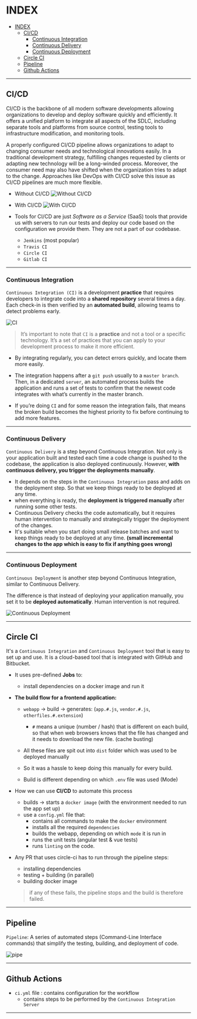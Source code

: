 # INDEX

- [INDEX](#index)
  - [CI/CD](#cicd)
    - [Continuous Integration](#continuous-integration)
    - [Continuous Delivery](#continuous-delivery)
    - [Continuous Deployment](#continuous-deployment)
  - [Circle CI](#circle-ci)
  - [Pipeline](#pipeline)
  - [Github Actions](#github-actions)

---

## CI/CD

CI/CD is the backbone of all modern software developments allowing organizations to develop and deploy software quickly and efficiently. It offers a unified platform to integrate all aspects of the SDLC, including separate tools and platforms from source control, testing tools to infrastructure modification, and monitoring tools.

A properly configured CI/CD pipeline allows organizations to adapt to changing consumer needs and technological innovations easily. In a traditional development strategy, fulfilling changes requested by clients or adapting new technology will be a long-winded process. Moreover, the consumer need may also have shifted when the organization tries to adapt to the change. Approaches like DevOps with CI/CD solve this issue as CI/CD pipelines are much more flexible.

- Without CI/CD
  ![Without CI/CD](./img/ci-cd-1.png)
- With CI/CD
  ![With CI/CD](./img/ci-cd-2.png)

- Tools for CI/CD are just _Software as a Service_ (SaaS) tools that provide us with servers to run our tests and deploy our code based on the configuration we provide them. They are not a part of our codebase.
  - `Jenkins` (most popular)
  - `Travis CI`
  - `Circle CI`
  - `Gitlab CI`

---

### Continuous Integration

`Continuous Integration (CI)` is a development **practice** that requires developers to integrate code into a **shared repository** several times a day. Each check-in is then verified by an **automated build**, allowing teams to detect problems early.

![CI](./img/ci.jpg)

> It’s important to note that `CI` is a **practice** and not a tool or a specific technology. It’s a set of practices that you can apply to your development process to make it more efficient.

- By integrating regularly, you can detect errors quickly, and locate them more easily.

- The integration happens after a `git push` usually to a `master branch`. Then, in a dedicated `server`, an automated process builds the application and runs a set of tests to confirm that the newest code integrates with what’s currently in the master branch.

- If you’re doing `CI` and for some reason the integration fails, that means the broken build becomes the highest priority to fix before continuing to add more features.

---

### Continuous Delivery

`Continuous Delivery` is a step beyond Continuous Integration. Not only is your application built and tested each time a code change is pushed to the codebase, the application is also deployed continuously. However, **with continuous delivery, you trigger the deployments manually**.

- It depends on the steps in the `Continuous Integration` pass and adds on the deployment step. So that we keep things ready to be deployed at any time.
- when everything is ready, the **deployment is triggered manually** after running some other tests.
- Continuous Delivery checks the code automatically, but it requires human intervention to manually and strategically trigger the deployment of the changes.
- It's suitable when you start doing small release batches and want to keep things ready to be deployed at any time. **(small incremental changes to the app which is easy to fix if anything goes wrong)**

---

### Continuous Deployment

`Continuous Deployment` is another step beyond Continuous Integration, similar to Continuous Delivery.

The difference is that instead of deploying your application manually, you set it to be **deployed automatically**. Human intervention is not required.

![Continuous Deployment](./img/cd.PNG)

---

## Circle CI

It's a `Continuous Integration` and `Continuous Deployment` tool that is easy to set up and use. It is a cloud-based tool that is integrated with GitHub and Bitbucket.

- It uses pre-defined **Jobs** to:

  - install dependencies on a docker image and run it

- **The build flow for a frontend application:**

  - `webapp` -> build -> generates: (`app.#.js`, `vendor.#.js`, `otherfiles.#.extension`)
    - `#` means a unique (number / hash) that is different on each build, so that when web browsers knows that the file has changed and it needs to download the new file. (cache busting)
  - All these files are spit out into `dist` folder which was used to be deployed manually
  - So it was a hassle to keep doing this manually for every build.

  - Build is different depending on which `.env` file was used (Mode)

- How we can use **CI/CD** to automate this process

  - builds -> starts a `docker image` (with the environment needed to run the app set up)
  - use a `config.yml` file that:
    - contains all commands to make the `docker` environment
    - installs all the required `dependencies`
    - builds the webapp, depending on which `mode` it is run in
    - runs the unit tests (angular test & vue tests)
    - runs `linting` on the code.

- Any PR that uses circle-ci has to run through the pipeline steps:

  - installing dependencies
  - testing + building (in parallel)
  - building docker image

  > if any of these fails, the pipeline stops and the build is therefore failed.

---

## Pipeline

`Pipeline`: A series of automated steps (Command-Line Interface commands) that simplify the testing, building, and deployment of code.

![pipe](./img/pipe.PNG)

---

## Github Actions

- `ci.yml` file : contains configuration for the workflow
  - contains steps to be performed by the `Continuous Integration Server`

---
